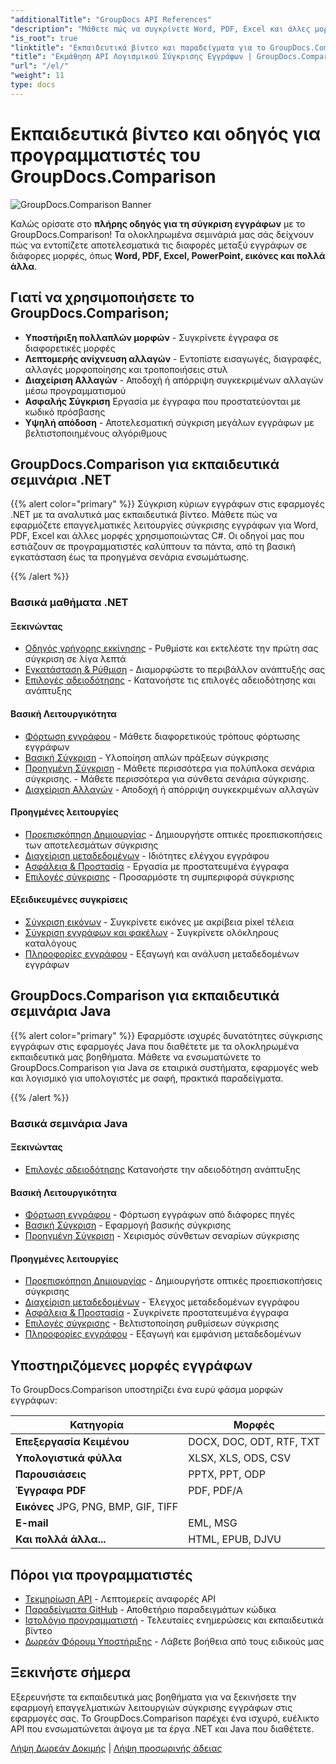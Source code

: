 ```yaml
---
"additionalTitle": "GroupDocs API References"
"description": "Μάθετε πώς να συγκρίνετε Word, PDF, Excel και άλλες μορφές εγγράφων με το GroupDocs.Comparison API. Βήμα προς βήμα οδηγίες για προγραμματιστές .NET και Java με παραδείγματα κώδικα."
"is_root": true
"linktitle": "Εκπαιδευτικά βίντεο και παραδείγματα για το GroupDocs.Comparison"
"title": "Εκμάθηση API Λογισμικού Σύγκρισης Εγγράφων | GroupDocs.Comparison"
"url": "/el/"
"weight": 11
type: docs
---
```

# Εκπαιδευτικά βίντεο και οδηγός για προγραμματιστές του GroupDocs.Comparison

![GroupDocs.Comparison Banner](./groupdocs-comparison-net.svg)

Καλώς ορίσατε στο **πλήρης οδηγός για τη σύγκριση εγγράφων** με το GroupDocs.Comparison! Τα ολοκληρωμένα σεμινάριά μας σάς δείχνουν πώς να εντοπίζετε αποτελεσματικά τις διαφορές μεταξύ εγγράφων σε διάφορες μορφές, όπως **Word, PDF, Excel, PowerPoint, εικόνες και πολλά άλλα**.

## Γιατί να χρησιμοποιήσετε το GroupDocs.Comparison;

- **Υποστήριξη πολλαπλών μορφών** - Συγκρίνετε έγγραφα σε διαφορετικές μορφές
- **Λεπτομερής ανίχνευση αλλαγών** - Εντοπίστε εισαγωγές, διαγραφές, αλλαγές μορφοποίησης και τροποποιήσεις στυλ
- **Διαχείριση Αλλαγών** - Αποδοχή ή απόρριψη συγκεκριμένων αλλαγών μέσω προγραμματισμού
- **Ασφαλής Σύγκριση** Εργασία με έγγραφα που προστατεύονται με κωδικό πρόσβασης
- **Υψηλή απόδοση** - Αποτελεσματική σύγκριση μεγάλων εγγράφων με βελτιστοποιημένους αλγόριθμους

## GroupDocs.Comparison για εκπαιδευτικά σεμινάρια .NET

{{% alert color="primary" %}}
Σύγκριση κύριων εγγράφων στις εφαρμογές .NET με τα αναλυτικά μας εκπαιδευτικά βίντεο. Μάθετε πώς να εφαρμόζετε επαγγελματικές λειτουργίες σύγκρισης εγγράφων για Word, PDF, Excel και άλλες μορφές χρησιμοποιώντας C#. Οι οδηγοί μας που εστιάζουν σε προγραμματιστές καλύπτουν τα πάντα, από τη βασική εγκατάσταση έως τα προηγμένα σενάρια ενσωμάτωσης.

{{% /alert %}}

### Βασικά μαθήματα .NET

<div class="row">
<div class="col-md-6">

#### Ξεκινώντας
- [Οδηγός γρήγορης εκκίνησης](./net/quick-start/) - Ρυθμίστε και εκτελέστε την πρώτη σας σύγκριση σε λίγα λεπτά
- [Εγκατάσταση & Ρύθμιση](./net/getting-started/) - Διαμορφώστε το περιβάλλον ανάπτυξής σας
- [Επιλογές αδειοδότησης](./net/licensing-configuration/) - Κατανοήστε τις επιλογές αδειοδότησης και ανάπτυξης

#### Βασική Λειτουργικότητα
- [Φόρτωση εγγράφου](./net/document-loading/) - Μάθετε διαφορετικούς τρόπους φόρτωσης εγγράφων
- [Βασική Σύγκριση](./net/basic-comparison/) - Υλοποίηση απλών πράξεων σύγκρισης
- [Προηγμένη Σύγκριση](./net/advanced-comparison/) - Μάθετε περισσότερα για πολύπλοκα σενάρια σύγκρισης. - Μάθετε περισσότερα για σύνθετα σενάρια σύγκρισης.
- [Διαχείριση Αλλαγών](./net/change-management/) - Αποδοχή ή απόρριψη συγκεκριμένων αλλαγών

</div>
<div class="col-md-6">

#### Προηγμένες λειτουργίες
- [Προεπισκόπηση Δημιουργίας](./net/preview-generation/) - Δημιουργήστε οπτικές προεπισκοπήσεις των αποτελεσμάτων σύγκρισης
- [Διαχείριση μεταδεδομένων](./net/metadata-management/) - Ιδιότητες ελέγχου εγγράφου
- [Ασφάλεια & Προστασία](./net/security-protection/) - Εργασία με προστατευμένα έγγραφα
- [Επιλογές σύγκρισης](./net/comparison-options/) - Προσαρμόστε τη συμπεριφορά σύγκρισης

#### Εξειδικευμένες συγκρίσεις
- [Σύγκριση εικόνων](./net/image-comparison/) - Συγκρίνετε εικόνες με ακρίβεια pixel τέλεια
- [Σύγκριση εγγράφων και φακέλων](./net/documents-and-folder-comparison/) - Συγκρίνετε ολόκληρους καταλόγους
- [Πληροφορίες εγγράφου](./net/document-information/) - Εξαγωγή και ανάλυση μεταδεδομένων εγγράφων

</div>
</div>

## GroupDocs.Comparison για εκπαιδευτικά σεμινάρια Java

{{% alert color="primary" %}}
Εφαρμόστε ισχυρές δυνατότητες σύγκρισης εγγράφων στις εφαρμογές Java που διαθέτετε με τα ολοκληρωμένα εκπαιδευτικά μας βοηθήματα. Μάθετε να ενσωματώνετε το GroupDocs.Comparison για Java σε εταιρικά συστήματα, εφαρμογές web και λογισμικό για υπολογιστές με σαφή, πρακτικά παραδείγματα.

{{% /alert %}}

### Βασικά σεμινάρια Java

<div class="row">
<div class="col-md-6">

#### Ξεκινώντας
- [Επιλογές αδειοδότησης](./java/licensing-configuration) Κατανοήστε την αδειοδότηση ανάπτυξης

#### Βασική Λειτουργικότητα
- [Φόρτωση εγγράφου](./java/document-loading/) - Φόρτωση εγγράφων από διάφορες πηγές
- [Βασική Σύγκριση](./java/basic-comparison/) - Εφαρμογή βασικής σύγκρισης
- [Προηγμένη Σύγκριση](./java/advanced-comparison/) - Χειρισμός σύνθετων σεναρίων σύγκρισης

</div>
<div class="col-md-6">

#### Προηγμένες λειτουργίες
- [Προεπισκόπηση Δημιουργίας](./java/preview-generation/) - Δημιουργήστε οπτικές προεπισκοπήσεις σύγκρισης
- [Διαχείριση μεταδεδομένων](./java/metadata-management/) - Έλεγχος μεταδεδομένων εγγράφου
- [Ασφάλεια & Προστασία](./java/security-protection/) - Συγκρίνετε προστατευμένα έγγραφα
- [Επιλογές σύγκρισης](./java/comparison-options/) - Βελτιστοποίηση ρυθμίσεων σύγκρισης
- [Πληροφορίες εγγράφου](./java/document-information) - Εξαγωγή και εμφάνιση μεταδεδομένων

</div>
</div>

## Υποστηριζόμενες μορφές εγγράφων

Το GroupDocs.Comparison υποστηρίζει ένα ευρύ φάσμα μορφών εγγράφων:

| Κατηγορία | Μορφές |
|----------|----------|
| **Επεξεργασία Κειμένου** | DOCX, DOC, ODT, RTF, TXT |
| **Υπολογιστικά φύλλα** | XLSX, XLS, ODS, CSV |
| **Παρουσιάσεις** | PPTX, PPT, ODP |
| **Έγγραφα PDF** | PDF, PDF/A |
| **Εικόνες** JPG, PNG, BMP, GIF, TIFF |
| **E-mail** | EML, MSG |
| **Και πολλά άλλα...** | HTML, EPUB, DJVU |

## Πόροι για προγραμματιστές

- [Τεκμηρίωση API](https://reference.groupdocs.com/comparison/) - Λεπτομερείς αναφορές API
- [Παραδείγματα GitHub](https://github.com/groupdocs-comparison/) - Αποθετήριο παραδειγμάτων κώδικα
- [Ιστολόγιο προγραμματιστή](https://blog.groupdocs.com/category/comparison/) - Τελευταίες ενημερώσεις και εκπαιδευτικά βίντεο
- [Δωρεάν Φόρουμ Υποστήριξης](https://forum.groupdocs.com/c/comparison/) - Λάβετε βοήθεια από τους ειδικούς μας

## Ξεκινήστε σήμερα

Εξερευνήστε τα εκπαιδευτικά μας βοηθήματα για να ξεκινήσετε την εφαρμογή επαγγελματικών λειτουργιών σύγκρισης εγγράφων στις εφαρμογές σας. Το GroupDocs.Comparison παρέχει ένα ισχυρό, ευέλικτο API που ενσωματώνεται άψογα με τα έργα .NET και Java που διαθέτετε.

[Λήψη Δωρεάν Δοκιμής](https://releases.groupdocs.com/comparison) | [Λήψη προσωρινής άδειας](https://purchase.groupdocs.com/temporary-license)